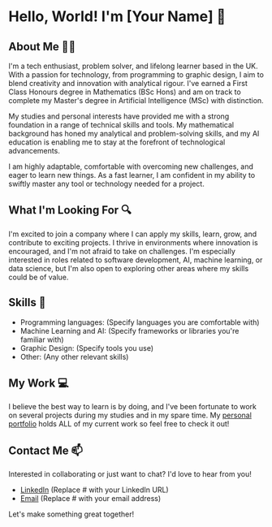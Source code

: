 # Hello, World! I'm [Your Name] :wave:

## About Me :man_technologist:

I'm a tech enthusiast, problem solver, and lifelong learner based in the UK. With a passion for technology, from programming to graphic design, I aim to blend creativity and innovation with analytical rigour. I've earned a First Class Honours degree in Mathematics (BSc Hons) and am on track to complete my Master's degree in Artificial Intelligence (MSc) with distinction.

My studies and personal interests have provided me with a strong foundation in a range of technical skills and tools. My mathematical background has honed my analytical and problem-solving skills, and my AI education is enabling me to stay at the forefront of technological advancements. 

I am highly adaptable, comfortable with overcoming new challenges, and eager to learn new things. As a fast learner, I am confident in my ability to swiftly master any tool or technology needed for a project.

## What I'm Looking For :mag:

I'm excited to join a company where I can apply my skills, learn, grow, and contribute to exciting projects. I thrive in environments where innovation is encouraged, and I'm not afraid to take on challenges. I'm especially interested in roles related to software development, AI, machine learning, or data science, but I'm also open to exploring other areas where my skills could be of value.

## Skills :toolbox:

- Programming languages: (Specify languages you are comfortable with)
- Machine Learning and AI: (Specify frameworks or libraries you're familiar with)
- Graphic Design: (Specify tools you use)
- Other: (Any other relevant skills)

## My Work :computer:

I believe the best way to learn is by doing, and I've been fortunate to work on several projects during my studies and in my spare time. My [personal portfolio](www.kyranford.com) holds ALL of my current work so feel free to check it out!

## Contact Me :mailbox:

Interested in collaborating or just want to chat? I'd love to hear from you!

- [LinkedIn](https://www.linkedin.com/in/kyranford1/) (Replace # with your LinkedIn URL)
- [Email](mailto:kyranford@hotmail.co.uk) (Replace # with your email address)

Let's make something great together!
